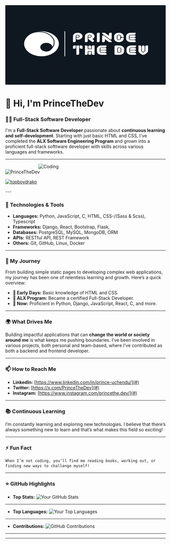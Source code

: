 <div align="center">
  <img src="./Princethedev.jpg" alt="Banner Image" width="100%", height="250px">
</div>

# 👋 Hi, I'm PrinceTheDev

### **👨‍💻 Full-Stack Software Developer**

I'm a **Full-Stack Software Developer** passionate about **continuous learning and self-development**. Starting with just basic HTML and CSS, I've completed the **ALX Software Engineering Program** and grown into a proficient full-stack softtware developer with skills across various languages and frameworks.

---
<img align="right" alt="Coding" width="400" src="https://repository-images.githubusercontent.com/462900780/0a10af70-6cbf-46df-9071-0ff586a3b1d6"/>

<p align="left">
  <img src="https://komarev.com/ghpvc/?username=PrinceTheDev&label=Profile%20views&color=0e75b6&style=flat" alt="PrinceTheDev" />
</p>

<p align="left">
  <a href="https://twitter.com/topboydrako" target="blank">
    <img src="https://img.shields.io/twitter/follow/PrinceTheDev?logo=twitter&style=for-the-badge" alt="topboydrako" />
  </a>
</p>
---

### **🔧 Technologies & Tools**

- **Languages:** Python, JavaScript, C, HTML, CSS-/(Sass & Scss), Typescript
- **Frameworks:** Django, React, Bootstrap, Flask, 
- **Databases:** PostgreSQL, MySQL, MongoDB, ORM
- **APIs:** RESTful API, REST Framework
- **Others:** Git, GitHub, Linux, Docker

---

### **🚀 My Journey**

From building simple static pages to developing complex web applications, my journey has been one of relentless learning and growth. Here’s a quick overview:

- **🔹 Early Days:** Basic knowledge of HTML and CSS.
- **🔹 ALX Program:** Became a certified Full-Stack Developer.
- **🔹 Now:** Proficient in Python, Django, JavaScript, React, C, and more.

---

### **🌍 What Drives Me**

Building impactful applications that can **change the world or society around me** is what keeps me pushing boundaries. I’ve been involved in various projects, both personal and team-based, where I’ve contributed as both a backend and frontend developer.

---


<!-- ### **💼 My Projects**

  Here are a few projects that showcase my skills:

  **[Project Name](#)** - Description of what the project is, technologies used, and your role.
- **[Project Name](#)** - Description of what the project is, technologies used, and your role.
- **[Project Name](#)** - Description of what the project is, technologies used, and your role.
---
-->


### **📫 How to Reach Me**

- **LinkedIn:** [https://www.linkedin.com/in/prince-uchendu/](#)
- **Twitter:** [https://x.com/PrinceTheDev](#)
- **Instagram:** [https://www.instagram.com/princethe.dev/](#) 

---

### **📚 Continuous Learning**

I’m constantly learning and exploring new technologies. I believe that there’s always something new to learn and that’s what makes this field so exciting!

---

### **⚡ Fun Fact**
    When I’m not coding, you’ll find me reading books, working out, or finding new ways to challenge myself!

---

### **⭐️ GitHub Highlights**

- **Top Stats:** ![Your GitHub Stats](https://github-readme-stats.vercel.app/api?username=PrinceTheDev&show_icons=true&theme=radical)
---
- **Top Languages:** ![Your Top Languages](https://github-readme-stats.vercel.app/api/top-langs/?username=PrinceTheDev&layout=compact&theme=radical)
---
- **Contributions:** ![GitHub Contributions](https://github-readme-streak-stats.herokuapp.com/?user=PrinceTheDev&theme=radical)

---


---
